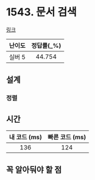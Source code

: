 # 1543. 문서 검색

[링크](https://www.acmicpc.net/problem/1543)

| 난이도  | 정답률(\_%) |
|:----:| :---------: |
| 실버 5 |   44.754    |

## 설계

### 정렬

## 시간

| 내 코드 (ms) | 빠른 코드 (ms) |
|:---------:| :------------: |
|    136    |      124      |

## 꼭 알아둬야 할 점

